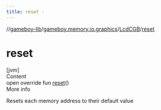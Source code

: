 ```yaml
---
title: reset -
---
```

//[gameboy-lib](../../index.md)/[gameboy.memory.io.graphics](../index.md)/[LcdCGB](index.md)/[reset](reset.md)



# reset  
[jvm]  
Content  
open override fun [reset](reset.md)()  
More info  


Resets each memory address to their default value

  



